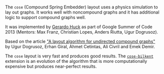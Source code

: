 The `cose` (Compound Spring Embedder) layout uses a physics simulation to lay out graphs.  It works well with noncompound graphs and it has additional logic to support compound graphs well.

It was implemented by [Gerardo Huck](https://www.linkedin.com/in/gerardohuck) as part of Google Summer of Code 2013 (Mentors: Max Franz, Christian Lopes, Anders Riutta, Ugur Dogrusoz).

Based on the article ["A layout algorithm for undirected compound graphs"](http://dl.acm.org/citation.cfm?id=1498047&CFID=429377863&CFTOKEN=94691144) by Ugur Dogrusoz, Erhan Giral, Ahmet Cetintas, Ali Civril and Emek Demir.

The `cose` layout is very fast and produces good results.  The [`cose-bilkent`](https://github.com/cytoscape/cytoscape.js-cose-bilkent) extension is an evolution of the algorithm that is more computationally expensive but produces near-perfect results.
